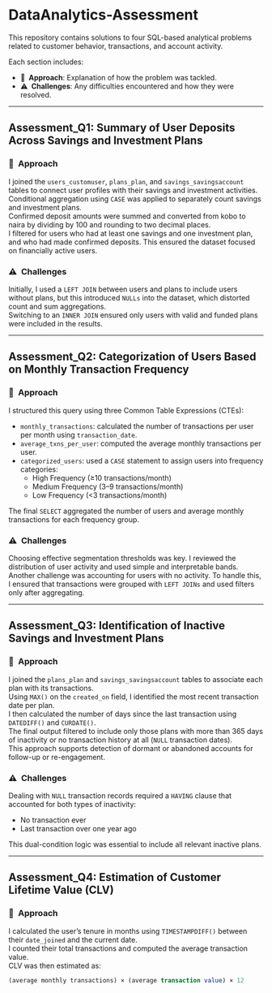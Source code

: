 # DataAnalytics-Assessment

This repository contains solutions to four SQL-based analytical problems related to customer behavior, transactions, and account activity.

Each section includes:

- 🧠 **Approach**: Explanation of how the problem was tackled.  
- ⚠️ **Challenges**: Any difficulties encountered and how they were resolved.

---

## Assessment_Q1: Summary of User Deposits Across Savings and Investment Plans

### 🧠 Approach  
I joined the `users_customuser`, `plans_plan`, and `savings_savingsaccount` tables to connect user profiles with their savings and investment activities.  
Conditional aggregation using `CASE` was applied to separately count savings and investment plans.  
Confirmed deposit amounts were summed and converted from kobo to naira by dividing by 100 and rounding to two decimal places.  
I filtered for users who had at least one savings and one investment plan, and who had made confirmed deposits. This ensured the dataset focused on financially active users.

### ⚠️ Challenges  
Initially, I used a `LEFT JOIN` between users and plans to include users without plans, but this introduced `NULLs` into the dataset, which distorted count and sum aggregations.  
Switching to an `INNER JOIN` ensured only users with valid and funded plans were included in the results.

---

## Assessment_Q2: Categorization of Users Based on Monthly Transaction Frequency

### 🧠 Approach  
I structured this query using three Common Table Expressions (CTEs):

- `monthly_transactions`: calculated the number of transactions per user per month using `transaction_date`.  
- `average_txns_per_user`: computed the average monthly transactions per user.  
- `categorized_users`: used a `CASE` statement to assign users into frequency categories:
  - High Frequency (≥10 transactions/month)  
  - Medium Frequency (3–9 transactions/month)  
  - Low Frequency (<3 transactions/month)  

The final `SELECT` aggregated the number of users and average monthly transactions for each frequency group.

### ⚠️ Challenges  
Choosing effective segmentation thresholds was key. I reviewed the distribution of user activity and used simple and interpretable bands.  
Another challenge was accounting for users with no activity. To handle this, I ensured that transactions were grouped with `LEFT JOINs` and used filters only after aggregating.

---

## Assessment_Q3: Identification of Inactive Savings and Investment Plans

### 🧠 Approach  
I joined the `plans_plan` and `savings_savingsaccount` tables to associate each plan with its transactions.  
Using `MAX()` on the `created_on` field, I identified the most recent transaction date per plan.  
I then calculated the number of days since the last transaction using `DATEDIFF()` and `CURDATE()`.  
The final output filtered to include only those plans with more than 365 days of inactivity or no transaction history at all (`NULL` transaction dates).  
This approach supports detection of dormant or abandoned accounts for follow-up or re-engagement.

### ⚠️ Challenges  
Dealing with `NULL` transaction records required a `HAVING` clause that accounted for both types of inactivity:  
- No transaction ever  
- Last transaction over one year ago  

This dual-condition logic was essential to include all relevant inactive plans.

---

## Assessment_Q4: Estimation of Customer Lifetime Value (CLV)

### 🧠 Approach  
I calculated the user’s tenure in months using `TIMESTAMPDIFF()` between their `date_joined` and the current date.  
I counted their total transactions and computed the average transaction value.  
CLV was then estimated as:  
```sql
(average monthly transactions) × (average transaction value) × 12
